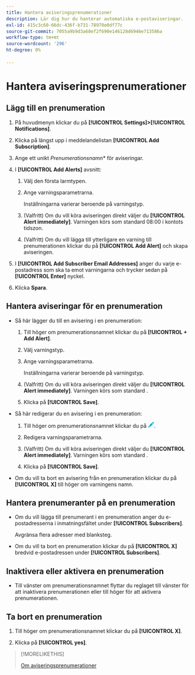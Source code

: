 ```yaml
---
title: Hantera aviseringsprenumerationer
description: Lär dig hur du hanterar automatiska e-postaviseringar.
exl-id: 415c3c60-66dc-436f-b731-78970e0df77c
source-git-commit: 7055a9b9d3a68ef2f690e146128d6946e713586a
workflow-type: tm+mt
source-wordcount: '296'
ht-degree: 0%

---
```


# Hantera aviseringsprenumerationer

## Lägg till en prenumeration

1. På huvudmenyn klickar du på **[!UICONTROL Settings]>[!UICONTROL Notifications]**.

1. Klicka på längst upp i meddelandelistan **[!UICONTROL Add Subscription]**.

1. Ange ett unikt *Prenumerationsnamn** för aviseringar.

1. I **[!UICONTROL Add Alerts]** avsnitt:

   1. Välj den första larmtypen.

   1. Ange varningsparametrarna.

      Inställningarna varierar beroende på varningstyp.

   1. (Valfritt) Om du vill köra aviseringen direkt väljer du **[!UICONTROL Alert immediately]**. Varningen körs som standard 08:00 i kontots tidszon.

   1. (Valfritt) Om du vill lägga till ytterligare en varning till prenumerationen klickar du på **[!UICONTROL Add Alert]** och skapa aviseringen.

1. I **[!UICONTROL Add Subscriber Email Addresses]** anger du varje e-postadress som ska ta emot varningarna och trycker sedan på **[!UICONTROL Enter]** nyckel.

1. Klicka **Spara**.

## Hantera aviseringar för en prenumeration

* Så här lägger du till en avisering i en prenumeration:

   1. Till höger om prenumerationsnamnet klickar du på **[!UICONTROL + Add Alert]**.

   1. Välj varningstyp.

   1. Ange varningsparametrarna.

      Inställningarna varierar beroende på varningstyp.

   1. (Valfritt) Om du vill köra aviseringen direkt väljer du **[!UICONTROL Alert immediately]**. Varningen körs som standard <!-- at what time? -->.

   1. Klicka på **[!UICONTROL Save]**.

* Så här redigerar du en avisering i en prenumeration:

   1. Till höger om prenumerationsnamnet klickar du på ![Redigera](/help/dsp/assets/edit.png).

   1. Redigera varningsparametrarna.

   1. (Valfritt) Om du vill köra aviseringen direkt väljer du **[!UICONTROL Alert immediately]**. Varningen körs som standard <!-- at what time? -->.

   1. Klicka på **[!UICONTROL Save]**.

* Om du vill ta bort en avisering från en prenumeration klickar du på **[!UICONTROL X]** till höger om varningens namn.

## Hantera prenumeranter på en prenumeration

* Om du vill lägga till prenumerant i en prenumeration anger du e-postadresserna i inmatningsfältet under **[!UICONTROL Subscribers]**.

   Avgränsa flera adresser med blanksteg.

* Om du vill ta bort en prenumeration klickar du på **[!UICONTROL X]** bredvid e-postadressen under **[!UICONTROL Subscribers]**.

## Inaktivera eller aktivera en prenumeration

* Till vänster om prenumerationsnamnet flyttar du reglaget till vänster för att inaktivera prenumerationen eller till höger för att aktivera prenumerationen.

## Ta bort en prenumeration

1. Till höger om prenumerationsnamnet klickar du på **[!UICONTROL X]**.

1. Klicka på **[!UICONTROL yes]**.

>[!MORELIKETHIS]
>
>[Om aviseringsprenumerationer](alerts-about.md)
